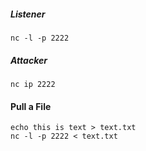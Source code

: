 ##### Listener
```
nc -l -p 2222
```
##### Attacker
```
nc ip 2222
```

#### Pull a File
```
echo this is text > text.txt
nc -l -p 2222 < text.txt
```
